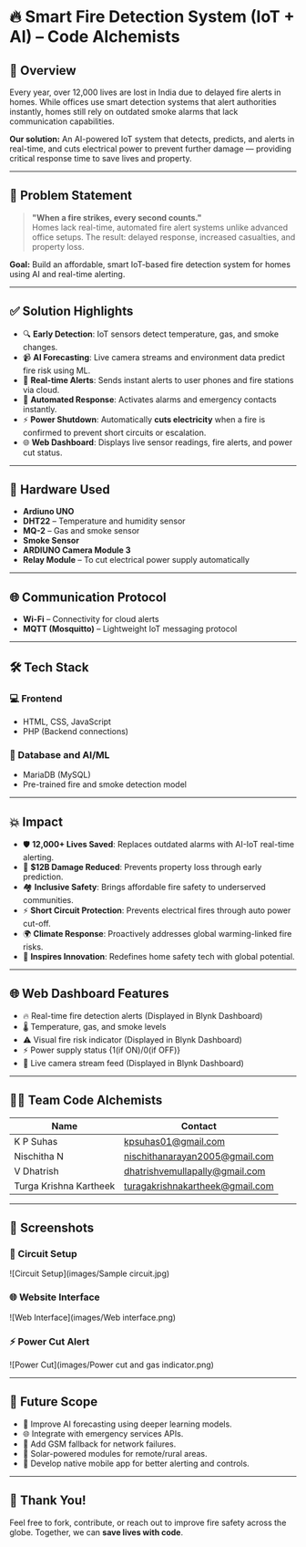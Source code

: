 # 🔥 Smart Fire Detection System (IoT + AI) – Code Alchemists

## 🚀 Overview
Every year, over 12,000 lives are lost in India due to delayed fire alerts in homes. While offices use smart detection systems that alert authorities instantly, homes still rely on outdated smoke alarms that lack communication capabilities.

**Our solution:** An AI-powered IoT system that detects, predicts, and alerts in real-time, and cuts electrical power to prevent further damage — providing critical response time to save lives and property.

---

## 🧠 Problem Statement

> **"When a fire strikes, every second counts."**  
Homes lack real-time, automated fire alert systems unlike advanced office setups. The result: delayed response, increased casualties, and property loss.

**Goal:** Build an affordable, smart IoT-based fire detection system for homes using AI and real-time alerting.

---

## ✅ Solution Highlights

- 🔍 **Early Detection**: IoT sensors detect temperature, gas, and smoke changes.
- 📹 **AI Forecasting**: Live camera streams and environment data predict fire risk using ML.
- 📲 **Real-time Alerts**: Sends instant alerts to user phones and fire stations via cloud.
- 🚨 **Automated Response**: Activates alarms and emergency contacts instantly.
- ⚡ **Power Shutdown**: Automatically **cuts electricity** when a fire is confirmed to prevent short circuits or escalation.
- 🌐 **Web Dashboard**: Displays live sensor readings, fire alerts, and power cut status.

---

## 🔧 Hardware Used

- **Ardiuno UNO**
- **DHT22** – Temperature and humidity sensor
- **MQ-2** – Gas and smoke sensor
- **Smoke Sensor**
- **ARDIUNO Camera Module 3**
- **Relay Module** – To cut electrical power supply automatically

---

## 🌐 Communication Protocol

- **Wi-Fi** – Connectivity for cloud alerts  
- **MQTT (Mosquitto)** – Lightweight IoT messaging protocol

---

## 🛠️ Tech Stack

### 💻 Frontend
- HTML, CSS, JavaScript  
- PHP (Backend connections)

### 🧠 Database and AI/ML
- MariaDB (MySQL)
- Pre-trained fire and smoke detection model

---

## 💥 Impact

- 🛡 **12,000+ Lives Saved**: Replaces outdated alarms with AI-IoT real-time alerting.
- 💸 **$12B Damage Reduced**: Prevents property loss through early prediction.
- 🏘 **Inclusive Safety**: Brings affordable fire safety to underserved communities.
- ⚡ **Short Circuit Protection**: Prevents electrical fires through auto power cut-off.
- 🌍 **Climate Response**: Proactively addresses global warming-linked fire risks.
- 🌟 **Inspires Innovation**: Redefines home safety tech with global potential.

---

## 🌐 Web Dashboard Features

- 🔥 Real-time fire detection alerts (Displayed in Blynk Dashboard)
- 🌡️ Temperature, gas, and smoke levels 
- ⚠️ Visual fire risk indicator (Displayed in Blynk Dashboard)
- ⚡ Power supply status {1(if ON)/0(if OFF)}
- 📸 Live camera stream feed (Displayed in Blynk Dashboard)

---

## 👨‍💻 Team Code Alchemists

| Name                | Contact                  |
|---------------------|---------------------------|
| K P Suhas           | kpsuhas01@gmail.com       |
| Nischitha N         | nischithanarayan2005@gmail.com |
| V Dhatrish          | dhatrishvemullapally@gmail.com |
| Turga Krishna Kartheek | turagakrishnakartheek@gmail.com |

---

## 📸 Screenshots 
### 🔧 Circuit Setup
![Circuit Setup](images/Sample circuit.jpg)
### 🌐 Website Interface
![Web Interface](images/Web interface.png)
### ⚡ Power Cut Alert
![Power Cut](images/Power cut and gas indicator.png)


---

## 🚀 Future Scope

- 🧠 Improve AI forecasting using deeper learning models.
- 🌐 Integrate with emergency services APIs.
- 📡 Add GSM fallback for network failures.
- 🔋 Solar-powered modules for remote/rural areas.
- 📱 Develop native mobile app for better alerting and controls.

---

## 🙌 Thank You!

Feel free to fork, contribute, or reach out to improve fire safety across the globe. Together, we can **save lives with code**.

